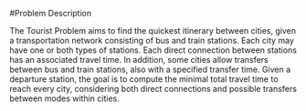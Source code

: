 #Problem Description

The Tourist Problem aims to find the quickest itinerary between cities, given a transportation
network consisting of bus and train stations. Each city may have one or both types of stations.
Each direct connection between stations has an associated travel time. In addition, some cities
allow transfers between bus and train stations, also with a specified transfer time.
Given a departure station, the goal is to compute the minimal total travel time to reach every city,
considering both direct connections and possible transfers between modes within cities.
